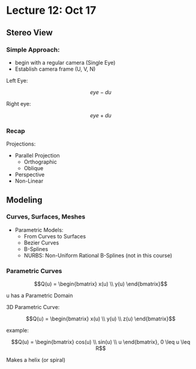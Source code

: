 # Lecture 12: Oct 17
## Stereo View
### Simple Approach:
- begin with a regular camera (Single Eye)
- Establish camera frame (U, V, N)

Left Eye:
```math
eye - du
```

Right eye:
```math
eye + du
```

### Recap
Projections:
- Parallel Projection
    - Orthographic
    - Oblique
- Perspective
- Non-Linear

## Modeling
### Curves, Surfaces, Meshes
- Parametric Models:
    - From Curves to Surfaces
    - Bezier Curves
    - B-Splines
    - NURBS: Non-Uniform Rational B-Splines (not in this course)

### Parametric Curves
```math
Q(u) = \begin{bmatrix} x(u) \\ y(u) \end{bmatrix}
```
u has a Parametric Domain 

3D Parametric Curve:
```math
Q(u) = \begin{bmatrix} x(u) \\ y(u) \\ z(u) \end{bmatrix}
```

example:
```math
Q(u) = \begin{bmatrix} cos(u) \\ sin(u) \\ u \end{bmatrix}, 0 \leq u \leq R
```
Makes a helix (or spiral)